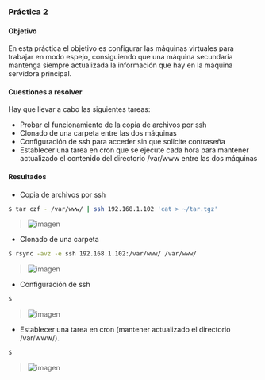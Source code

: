 ### Práctica 2

#### Objetivo
En esta práctica el objetivo es configurar las máquinas virtuales para trabajar en modo espejo, consiguiendo que una máquina secundaria mantenga siempre actualizada la información que hay en la máquina servidora principal.
#### Cuestiones a resolver
Hay que llevar a cabo las siguientes tareas:

- Probar el funcionamiento de la copia de archivos por ssh
- Clonado de una carpeta entre las dos máquinas
- Configuración de ssh para acceder sin que solicite contraseña
- Establecer una tarea en cron que se ejecute cada hora para mantener actualizado el contenido del directorio /var/www entre las dos máquinas

#### Resultados

- Copia de archivos por ssh

```sh
$ tar czf - /var/www/ | ssh 192.168.1.102 'cat > ~/tar.tgz'
```


> ![imagen](https://github.com/marlenelis/SWAP1516/blob/master/images/p2_2.jpg)

- Clonado de una carpeta


```sh
$ rsync -avz -e ssh 192.168.1.102:/var/www/ /var/www/
```

> ![imagen](https://github.com/marlenelis/SWAP1516/blob/master/images/p2_1.jpg)


- Configuración de ssh

```sh
$ 
```

> ![imagen](https://github.com/marlenelis/SWAP1516/blob/master/images/p2_5.jpg)



- Establecer una tarea en cron (mantener actualizado el directorio /var/www/).

```sh
$ 
```

> ![imagen](https://github.com/marlenelis/SWAP1516/blob/master/images/p2_7.jpg)




